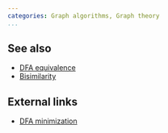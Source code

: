 ```yaml
---
categories: Graph algorithms, Graph theory
...
```


## See also
- [DFA equivalence]()
- [Bisimilarity]()

## External links
- [DFA minimization](https://en.wikipedia.org/wiki/DFA_minimization)